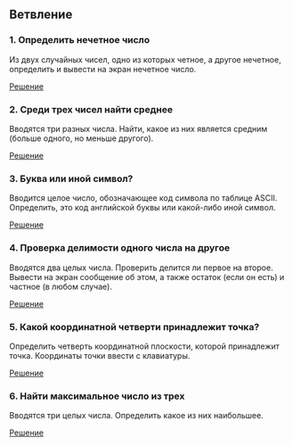 ## Ветвление

### 1. Определить нечетное число
Из двух случайных чисел, одно из которых четное, а другое нечетное, определить и вывести на экран нечетное число.

[Решение](http://jsfiddle.net/gh/get/library/pure/vlad-vs/jsPg/tree/master/homeWork/04_Branching/04_Branching_1_EvenAndNotEvenNumber/)

### 2. Среди трех чисел найти среднее
Вводятся три разных числа. Найти, какое из них является средним (больше одного, но меньше другого).

[Решение](http://jsfiddle.net/gh/get/library/pure/vlad-vs/jsPg/tree/master/homeWork/04_Branching/04_Branching_2_AverageOfThreeNumbers/)

### 3. Буква или иной символ?
Вводится целое число, обозначающее код символа по таблице ASCII. Определить, это код английской буквы или какой-либо иной символ.

[Решение](http://jsfiddle.net/gh/get/library/pure/vlad-vs/jsPg/tree/master/homeWork/04_Branching/04_Branching_3_LetterOrOtherSymbol/)

### 4. Проверка делимости одного числа на другое
Вводятся два целых числа. Проверить делится ли первое на второе. Вывести на экран сообщение об этом, а также остаток (если он есть) и частное (в любом случае).

[Решение](http://jsfiddle.net/gh/get/library/pure/vlad-vs/jsPg/tree/master/homeWork/04_Branching/04_Branching_4_CheckDivisionNumbers/)

### 5. Какой координатной четверти принадлежит точка?
Определить четверть координатной плоскости, которой принадлежит точка. Координаты точки ввести с клавиатуры.

[Решение](http://jsfiddle.net/gh/get/library/pure/vlad-vs/jsPg/tree/master/homeWork/04_Branching/04_Branching_5_Coordinate/)

### 6. Найти максимальное число из трех
Вводятся три целых числа. Определить какое из них наибольшее.

[Решение](http://jsfiddle.net/gh/get/library/pure/vlad-vs/jsPg/tree/master/homeWork/04_Branching/04_Branching_6_MaxNumber/)
